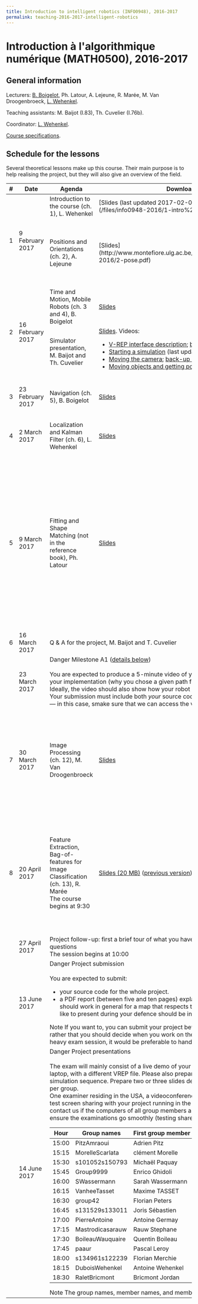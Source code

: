 ```yaml
---
title: Introduction to intelligent robotics (INFO0948), 2016-2017
permalink: teaching-2016-2017-intelligent-robotics
---
```


# Introduction à l'algorithmique numérique (MATH0500), 2016-2017

## General information

Lecturers: [B. Boigelot](http://www.montefiore.ulg.ac.be/~boigelot/), Ph. Latour, A. Lejeune, R. Marée, M. Van Droogenbroeck, [L. Wehenkel](http://montefiore.ulg.ac.be/~lwh/).

Teaching assistants: M. Baijot (I.83), Th. Cuvelier (I.76b).

Coordinator: [L. Wehenkel](http://montefiore.ulg.ac.be/~lwh/).

[Course specifications](http://progcours.ulg.ac.be/cocoon/cours/INFO0948-2.html).

## Schedule for the lessons

Several theoretical lessons make up this course. Their main purpose is to help realising the project, but they will also give an overview of the field. 

<table>
    <thead>
        <tr>
            <th>#</th>
            <th>Date</th>
            <th>Agenda</th>
            <th>Downloads</th>
            <th>Supplements</th>
        </tr>
    </thead>
    <tbody>
        <tr id="course-1">
            <td rowspan="2">1</td>
            <td rowspan="2">9 February 2017</td>
            <td>Introduction to the course (ch. 1), L. Wehenkel</td>
            <td markdown="span">[Slides (last updated 2017-02-09 15:30)](/files/info0948-2016/1-intro%202017.key.pdf)</td>
            <td class="small" markdown="span">[Reference book](http://petercorke.com/RVC1/chaps/1/)</td>
        </tr>
        <tr>
            <td>Positions and Orientations (ch. 2), A. Lejeune</td>
            <td markdown="span">[Slides](http://www.montefiore.ulg.ac.be/~tcuvelier/files/info0948-2016/2-pose.pdf)</td>
            <td class="small" markdown="span">
                [Reference book](http://petercorke.com/RVC1/chaps/2/)<br/>
                Peter Corke's Robotics Toolbox: [3D transforms](http://www.petercorke.com/RTB/r9/html/#3dtransforms), [quaternions](http://www.petercorke.com/RTB/r9/html/#quaternion), [homogeneous coordinates](http://www.petercorke.com/RTB/r9/html/#homogeneouspointsandlines)<br/>
                MATLAB Robotics Toolbox: [coordinate system transforms](http://fr.mathworks.com/help/robotics/coordinate-system-transformations.html)
            </td>
        </tr>
        <tr id="course-2">
            <td rowspan="2">2</td>
            <td rowspan="2">16 February 2017</td>
            <td>Time and Motion, Mobile Robots (ch. 3 and 4), B. Boigelot</td>
            <td markdown="span">
                <a href="http://www.montefiore.ulg.ac.be/~tcuvelier/files/info0948-2016/time-motion.pdf">Slides</a>
            </td>
            <td class="small" markdown="span">
                Reference book for <a href="http://petercorke.com/RVC1/chaps/3/">Chapter 3</a> and <a href="http://petercorke.com/RVC1/chaps/4/">Chapter 4</a><br/>
                Peter Corke's Robotics Toolbox: <a href="http://www.petercorke.com/RTB/r9/html/#trajectorygeneration">trajectory interpolation</a>
            </td>
        </tr>
        <tr>
            <td>Simulator presentation, M. Baijot and Th. Cuvelier</td>
            <td colspan="2" markdown="span">
                <a href="http://www.montefiore.ulg.ac.be/~tcuvelier/files/info0948-2016/02_Project_and_simulator.pdf">Slides</a>. Videos: 
                <ul>
                    <li><a href="https://www.youtube.com/watch?v=6Oq55YYLwQs">V-REP interface description</a>; <a href="http://www.montefiore.ulg.ac.be/~tcuvelier/files/info0948-2016/V-REP%20overall.mp4">back-up link</a></li>
                    <li><a href="https://www.youtube.com/watch?v=SgUfqFveJwQ">Starting a simulation</a> (last updated 2014-03-23 14:30); <a href="http://www.montefiore.ulg.ac.be/~tcuvelier/files/info0948-2016/V-REP%20simulation.mp4">back-up link</a></li>                                <li><a href="https://www.youtube.com/watch?v=FRN_Gj_lSqU">Moving the camera</a>; <a href="http://www.montefiore.ulg.ac.be/~tcuvelier/files/info0948-2016/V-REP%20camera.mp4">back-up link</a></li>
                    <li><a href="https://www.youtube.com/watch?v=O8HNW9cXY6Q">Moving objects and getting positions</a>; <a href="http://www.montefiore.ulg.ac.be/~tcuvelier/files/info0948-2016/V-REP%20objects.mp4">back-up link</a></li>
                </ul>
            </td>
        </tr>
        <tr id="course-3">
            <td>3</td>
            <td>23 February 2017</td>
            <td>Navigation (ch. 5), B. Boigelot</td>
            <td markdown="span">
                <a href="http://www.montefiore.ulg.ac.be/~tcuvelier/files/info0948-2016/control-navigation.pdf">Slides</a>
            </td>
            <td class="small" markdown="span">
                <a href="http://petercorke.com/RVC1/chaps/5/">Reference book</a><br/>
                Peter Corke's Robotics Toolbox: <a href="http://www.petercorke.com/RTB/r9/html/#pathplanning">path planning</a>, <a href="http://www.petercorke.com/RTB/r9/html/angdiff.html">angle difference (<code>angdiff</code>)</a><br/>
                MATLAB Robotics Toolbox: <a href="http://fr.mathworks.com/help/robotics/ug/occupancy-grids.html">path planning and occupancy grids</a>, <a href="http://fr.mathworks.com/help/robotics/ug/probabilistic-roadmaps-prm.html">probabilistic roadmap (PRM)</a>, <a href="http://fr.mathworks.com/help/robotics/ref/robotics.purepursuit-class.html">PurePursuit controller</a>
            </td>
        </tr>
        <tr id="course-4">
            <td>4</td>
            <td>2 March 2017</td>
            <td>Localization and Kalman Filter (ch. 6), L. Wehenkel</td>
            <td>
                <a href="http://www.montefiore.ulg.ac.be/~tcuvelier/files/info0948-2016/6-localization.pdf">Slides</a>
            </td>
            <td class="small">
                <a href="http://petercorke.com/RVC1/chaps/6/">Reference book</a><br/>
                Peter Corke's Robotics Toolbox: <a href="http://www.petercorke.com/RTB/r9/html/#localization">localisation with Kalman filter and particle filter</a>, <a href="http://www.petercorke.com/RTB/r9/html/Map.html">map of landmarks</a><br/>
                MATLAB Robotics Toolbox: <a href="https://fr.mathworks.com/help/robotics/ug/particle-filter-parameters.html">particle filter</a>, <a href="http://fr.mathworks.com/help/robotics/ug/probabilistic-roadmaps-prm.html">probabilistic roadmap (PRM)</a>, <a href="http://fr.mathworks.com/help/robotics/ref/robotics.purepursuit-class.html">PurePursuit controller</a>
            </td>
        </tr>
        <tr id="course-5">
            <td>5</td>
            <td>9 March 2017</td>
            <td>Fitting and Shape Matching (not in the reference book), Ph. Latour</td>
            <td>
                <a href="http://www.montefiore.ulg.ac.be/~tcuvelier/files/info0948-2016/10-fitting.pdf">Slides</a>
            </td>
            <td class="small">
                <strong>To go further</strong><br/>
                For shape matching: 
                <ul>
                    <li><a href="https://en.wikipedia.org/wiki/Total_least_squares">total least squares</a> (avoid simple linear regression: see <a href="http://people.cas.uab.edu/~mosya/cl/IHO.pdf">Chapter 1</a> of <a href="https://www.crcpress.com/Circular-and-Linear-Regression-Fitting-Circles-and-Lines-by-Least-Squares/Chernov/p/book/9781439835906">Circular and linear regression: Fitting circles and lines by least squares, N. Chernov</a>)</li>
                    <li><a href="https://en.wikipedia.org/wiki/Hausdorff_distance">Hausdorff distance</a></li>
                </ul>
                An efficient data structure to work with many points: <a href="https://en.wikipedia.org/wiki/K-d_tree">the k-d tree</a>. <br/><br/>
                <strong>For the project</strong><br/>
                Peter Corke's Machine Vision Toolbox: 
                <ul>
                    <li><a href="http://www.petercorke.com/MVTB/r3/html/ransac.html">fitting points to a model with RANSAC</a></li>
                    <li><a href="http://www.petercorke.com/MVTB/r3/html/icp.html">point cloud alignment with ICP</a></li>
                </ul>
                MATLAB Computer Vision System Toolbox: 
                <ul>
                    <li><a href="https://fr.mathworks.com/help/vision/functionlist.html?s_cid=doc_ftr#bux46dr-1">fitting point clouds to geometric shapes with RANSAC</a></li>
                    <li><a href="https://fr.mathworks.com/help/vision/ref/pcregrigid.html">fitting point clouds with ICP</a></li>
                </ul>
                MATLAB Statistics and Machine Learning Toolbox: 
                <ul>
                    <li><a href="https://fr.mathworks.com/help/stats/pca.html">PCA (can be used to initialise ICP)</a></li>
                </ul>
            </td>
        </tr>
        <tr id="course-6">
            <td>6</td>
            <td>16 March 2017</td>
            <td colspan="3">Q &amp; A for the project, M. Baijot and T. Cuvelier</td>
        </tr>
        <tr id="milestone-a1">
            <td></td>
            <td>23 March 2017</td>
            <td colspan="3">
                <span class="label label-danger">Danger</span> Milestone A1 (<a href="#project">details below</a>)<br/><br/>
                You are expected to produce a 5-minute video of your robot that explores the map and eventually shows the map, with an audio comment explaining your implementation (why you chose a given path finding algorithm, how you decide the next point to explore, rather than what function you called). Ideally, the video should also show how your robot is making decisions (for example, show the map being built, the next point to explore, the trajectory). <br/>
                Your submission must include both <em>your</em> source code and the video (either directly as a file, or a link to an external website where you hosted your video — in this case, smake sure that we can access the video at any time after your submission). 
            </td>
        </tr>
        <tr id="course-7">
            <td>7</td>
            <td>30 March 2017</td>
            <td>Image Processing (ch. 12), M. Van Droogenbroeck</td>
            <td>
                <a href="http://www.montefiore.ulg.ac.be/~tcuvelier/files/info0948-2016/11-image-processing.pdf">Slides</a>
            </td>
            <td class="small">
                <strong>To go further</strong><br/>
                <a href="http://h2r.cs.brown.edu/social-feedback-icra-2017/">Reducing Errors in Object-Fetching Interactions through Social Feedback</a>: <a href="https://www.youtube.com/watch?v=xuPZ9zKVIfw">video</a>, <a href="http://h2r.cs.brown.edu/wp-content/uploads/2017/03/whitney17.pdf">article</a>. <br/><br/>
                <strong>For the project</strong><br/>
                <a href="http://petercorke.com/RVC1/chaps/12/">Reference book</a><br/>
                MATLAB Image Processing Toolbox: 
                <ul>
                    <li>display an image: <a href="https://fr.mathworks.com/help/images/ref/imshow.html">imshow</a>, <a href="https://fr.mathworks.com/help/images/image-coordinate-systems.html">the coordinate system</a></li>
                    <li>colour space transformation: <a href="https://fr.mathworks.com/help/matlab/ref/rgb2hsv.html">from RGB to HSV</a> and <a href="https://fr.mathworks.com/help/matlab/ref/hsv2rgb.html">the reverse operation</a></li>
                    <li><a href="https://fr.mathworks.com/help/images/morphological-filtering.html">morphological operations</a>, <a href="https://fr.mathworks.com/help/images/ref/imgaussfilt.html">Gaussian filtering</a></li>
                    <li><a href="https://fr.mathworks.com/help/images/ref/edge.html">edge detection</a>, <a href="https://fr.mathworks.com/help/images/ref/imfindcircles.html">circles detection</a></li>
                </ul>
            </td>
        </tr>
        <tr id="course-8">
            <td>8</td>
            <td>20 April 2017</td>
            <td>
                Feature Extraction, Bag-of-features for Image Classification (ch. 13), R. Marée <br/>
                <span class="label label-danger">The course begins at 9:30</span>
            </td>
            <td>
                <a href="http://www.montefiore.ulg.ac.be/~tcuvelier/files/info0948-2016/slides-maree.pdf">Slides (20 MB)</a> (<a href="http://www.montefiore.ulg.ac.be/~tcuvelier/files/info0948-2016/12-features.pdf">previous version</a>)
            </td>
            <td class="small">
                <a href="http://petercorke.com/RVC1/chaps/13/">Reference book</a><br/>
                Peter Corke's Machine Vision Toolbox: 
                <ul>
                    <li>Feature extraction: <a href="http://www.petercorke.com/MVTB/r3/html/isift.html">SIFT</a>, <a href="http://www.petercorke.com/MVTB/r3/html/isurf.html">SURF</a>, <a href="http://www.petercorke.com/MVTB/r3/html/icorner.html">corner detector</a></li>
                </ul>
                MATLAB Computer Vision System Toolbox (high level): 
                <ul>
                    <li><a href="https://fr.mathworks.com/help/vision/examples/image-category-classification-using-bag-of-features.html">Image Category Classification Using Bag of Features</a></li>
                    <li><a href="https://fr.mathworks.com/help/vision/ref/bagoffeatures-class.html">bagOfFeatures</a></li>
                </ul>
                MATLAB Computer Vision System Toolbox (low level): 
                <ul>
                    <li><a href="https://fr.mathworks.com/help/vision/local-feature-extraction.html">Local Feature Extraction</a></li>
                </ul>
                MATLAB Statistics and Machine Learning Toolbox: 
                <ul>
                    <li><a href="https://fr.mathworks.com/help/stats/classification.html">Classification</a></li>
                </ul>
            </td>
        </tr>
        <tr id="course-9">
            <td></td>
            <td>27 April 2017</td>
            <td colspan="3">
                Project follow-up: first a brief tour of what you have achieved so far since the first deadline (deeper for groups that had problems), then time for questions<br/>
                <span class="label label-danger">The session begins at 10:00</span>
            </td>
        </tr>
        <tr id="submission">
            <td></td>
            <td>13 June 2017</td>
            <td colspan="3">
                <span class="label label-danger">Danger</span> Project submission<br/><br/>
                You are expected to submit: 
                <ul>
                    <li>your source code for the whole project.</li>
                    <li>a PDF report (between five and ten pages) explaining which milestones you have implemented, the ideas behind your algorithms, why you think they should work in general for a map that respects the hypotheses of the project, what ideas you rejected (and why). Basically, everything that you would like to present during your defence should be in your report. If you want to, you may include links to videos.</li>
                </ul>
                <span class="label label-info">Note</span> If you want to, you can submit your project beforehand: such a late deadline does not mean we expect you to work full steam until mid-June, but rather that you should decide when you work on the project so that it does not interfere with your other academic requirements. For students with a heavy exam session, it would be preferable to hand in your project at the end of May, but the choice is up to you.
            </td>
        </tr>
        <tr id="examination">
            <td></td>
            <td>14 June 2017</td>
            <td colspan="3">
                <span class="label label-danger">Danger</span> Project presentations<br/><br/>
                The exam will mainly consist of a live demo of your solution on a house that differs from the one provided for training. Be ready to run your code on a laptop, with a different VREP file. Please also prepare videos showing the key elements of your solution, in case there is not enough time to run a full simulation sequence. Prepare two or three slides describing the key elements of your work. This defence shall last approximately ten to fifteen minutes per group.<br/>
                One examiner residing in the USA, a videoconferencing system will be used, namely <a href="https://www.skype.com/en/">Skype</a>. Please have it installed on your computer beforehand and test screen sharing with your project running in the simulator (only one computer per group is required, make sure it is powerful enough well in advance; contact us if the computers of all group members are not able to withstand Skype with the simulator). Also, be present at least 15 minutes in advance to ensure the examinations go smoothly (testing shared screens, uploading the exam map, etc.).<br/>
                <table class="table table-bordered">
                    <thead>
                        <tr>
                            <th>Hour</th>
                            <th>Group names</th>
                            <th>First group member</th>
                            <th>Second group member</th>
                        </tr>
                    </thead>
                    <tbody>
                        <tr>
                            <td>15:00</td>
                            <td>PitzAmraoui</td>
                            <td>Adrien Pitz</td>
                            <td>Issam Amraoui</td>
                        </tr>
                        <tr>
                            <td>15:15</td>
                            <td>MorelleScarlata</td>
                            <td>clément Morelle</td>
                            <td></td>
                        </tr>
                        <tr>
                            <td>15:30</td>
                            <td>s101052s150793</td>
                            <td>Michaël Paquay</td>
                            <td>Bryan Peeters</td>
                        </tr>
                        <tr>
                            <td>15:45</td>
                            <td>Group9999</td>
                            <td>Enrico Ghidoli</td>
                            <td></td>
                        </tr>
                        <tr>
                            <td>16:00</td>
                            <td>SWassermann</td>
                            <td>Sarah Wassermann</td>
                            <td></td>
                        </tr>
                        <tr>
                            <td>16:15</td>
                            <td>VanheeTasset</td>
                            <td>Maxime TASSET</td>
                            <td>Laurent Vanhee</td>
                        </tr>
                        <tr>
                            <td>16:30</td>
                            <td>group42</td>
                            <td>Florian Peters</td>
                            <td></td>
                        </tr>
                        <tr>
                            <td>16:45</td>
                            <td>s131529s133011</td>
                            <td>Joris Sébastien</td>
                            <td>Martin Castin</td>
                        </tr>
                        <tr>
                            <td>17:00</td>
                            <td>PierreAntoine</td>
                            <td>Antoine Germay</td>
                            <td>Pierre Nicolay</td>
                        </tr>
                        <tr>
                            <td>17:15</td>
                            <td>Mastrodicasarauw</td>
                            <td>Rauw Stephane</td>
                            <td>Simon Mastrodicasa</td>
                        </tr>
                        <tr>
                            <td>17:30</td>
                            <td>BoileauWauquaire</td>
                            <td>Quentin Boileau</td>
                            <td>Odile Wauquaire</td>
                        </tr>
                        <tr>
                            <td>17:45</td>
                            <td>paaur</td>
                            <td>Pascal Leroy</td>
                            <td>Aurelien Werenne</td>
                        </tr>
                        <tr>
                            <td>18:00</td>
                            <td>s134961s122239</td>
                            <td>Florian Merchie</td>
                            <td>quentin Diprima</td>
                        </tr>
                        <tr>
                            <td>18:15</td>
                            <td>DuboisWehenkel</td>
                            <td>Antoine Wehenkel</td>
                            <td>Dubois Antoine</td>
                        </tr>
                        <tr>
                            <td>18:30</td>
                            <td>RaletBricmont</td>
                            <td>Bricmont Jordan</td>
                            <td>ARNAUD RALET</td>
                        </tr>
                    </tbody>
                </table>
                <span class="label label-info">Note</span> The group names, member names, and member orders have been taken from the submission platform. 
            </td>
        </tr>
    </tbody>
</table>

